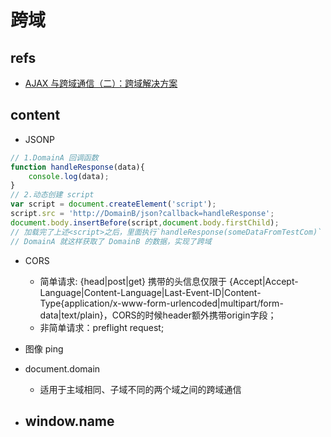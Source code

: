 # 跨域

## refs

- [AJAX 与跨域通信（二）：跨域解决方案](https://cloud.tencent.com/developer/article/1536496)

## content

- JSONP

```js
// 1.DomainA 回调函数
function handleResponse(data){
    console.log(data);
}
// 2.动态创建 script 
var script = document.createElement('script');
script.src = 'http://DomainB/json?callback=handleResponse';
document.body.insertBefore(script,document.body.firstChild);
// 加载完了上述<script>之后，里面执行`handleResponse(someDataFromTestCom)`
// DomainA 就这样获取了 DomainB 的数据，实现了跨域
```

- CORS
  - 简单请求: {head|post|get} 携带的头信息仅限于 {Accept|Accept-Language|Content-Language|Last-Event-ID|Content-Type{application/x-www-form-urlencoded|multipart/form-data|text/plain}，CORS的时候header额外携带origin字段；
  - 非简单请求：preflight request;

- 图像 ping

- document.domain
  - 适用于主域相同、子域不同的两个域之间的跨域通信

- window.name
  - 